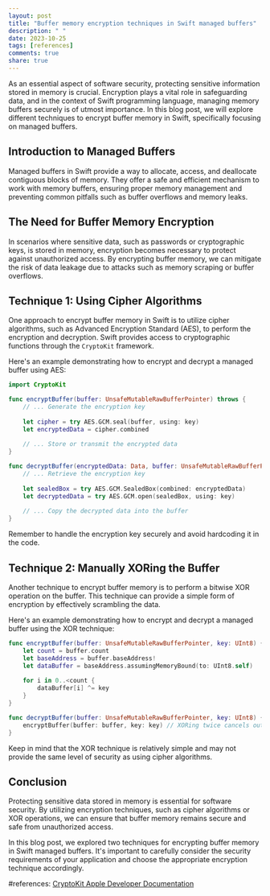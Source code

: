 ```yaml
---
layout: post
title: "Buffer memory encryption techniques in Swift managed buffers"
description: " "
date: 2023-10-25
tags: [references]
comments: true
share: true
---
```


As an essential aspect of software security, protecting sensitive information stored in memory is crucial. Encryption plays a vital role in safeguarding data, and in the context of Swift programming language, managing memory buffers securely is of utmost importance. In this blog post, we will explore different techniques to encrypt buffer memory in Swift, specifically focusing on managed buffers.

## Introduction to Managed Buffers

Managed buffers in Swift provide a way to allocate, access, and deallocate contiguous blocks of memory. They offer a safe and efficient mechanism to work with memory buffers, ensuring proper memory management and preventing common pitfalls such as buffer overflows and memory leaks.

## The Need for Buffer Memory Encryption

In scenarios where sensitive data, such as passwords or cryptographic keys, is stored in memory, encryption becomes necessary to protect against unauthorized access. By encrypting buffer memory, we can mitigate the risk of data leakage due to attacks such as memory scraping or buffer overflows.

## Technique 1: Using Cipher Algorithms

One approach to encrypt buffer memory in Swift is to utilize cipher algorithms, such as Advanced Encryption Standard (AES), to perform the encryption and decryption. Swift provides access to cryptographic functions through the `CryptoKit` framework.

Here's an example demonstrating how to encrypt and decrypt a managed buffer using AES:

```swift
import CryptoKit

func encryptBuffer(buffer: UnsafeMutableRawBufferPointer) throws {
    // ... Generate the encryption key
    
    let cipher = try AES.GCM.seal(buffer, using: key)
    let encryptedData = cipher.combined
    
    // ... Store or transmit the encrypted data
}

func decryptBuffer(encryptedData: Data, buffer: UnsafeMutableRawBufferPointer) throws {
    // ... Retrieve the encryption key
    
    let sealedBox = try AES.GCM.SealedBox(combined: encryptedData)
    let decryptedData = try AES.GCM.open(sealedBox, using: key)
    
    // ... Copy the decrypted data into the buffer
}
```

Remember to handle the encryption key securely and avoid hardcoding it in the code.

## Technique 2: Manually XORing the Buffer

Another technique to encrypt buffer memory is to perform a bitwise XOR operation on the buffer. This technique can provide a simple form of encryption by effectively scrambling the data.

Here's an example demonstrating how to encrypt and decrypt a managed buffer using the XOR technique:

```swift
func encryptBuffer(buffer: UnsafeMutableRawBufferPointer, key: UInt8) {
    let count = buffer.count
    let baseAddress = buffer.baseAddress!
    let dataBuffer = baseAddress.assumingMemoryBound(to: UInt8.self)
    
    for i in 0..<count {
        dataBuffer[i] ^= key
    }
}

func decryptBuffer(buffer: UnsafeMutableRawBufferPointer, key: UInt8) {
    encryptBuffer(buffer: buffer, key: key) // XORing twice cancels out the encryption
}
```

Keep in mind that the XOR technique is relatively simple and may not provide the same level of security as using cipher algorithms.

## Conclusion

Protecting sensitive data stored in memory is essential for software security. By utilizing encryption techniques, such as cipher algorithms or XOR operations, we can ensure that buffer memory remains secure and safe from unauthorized access.

In this blog post, we explored two techniques for encrypting buffer memory in Swift managed buffers. It's important to carefully consider the security requirements of your application and choose the appropriate encryption technique accordingly.

#references: [CryptoKit Apple Developer Documentation](https://developer.apple.com/documentation/cryptokit)